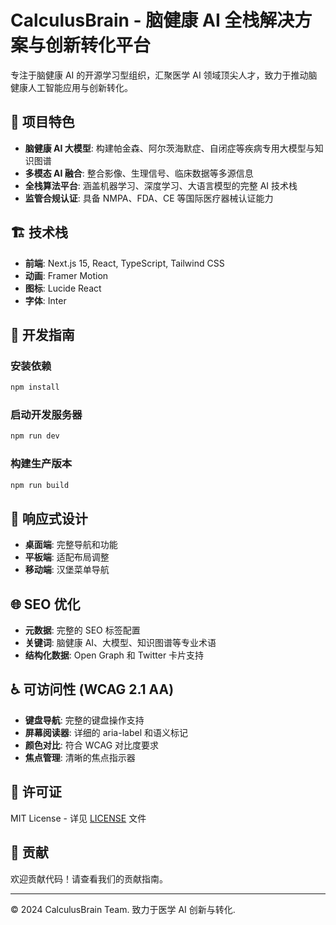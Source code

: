 # CalculusBrain - 脑健康 AI 全栈解决方案与创新转化平台

专注于脑健康 AI 的开源学习型组织，汇聚医学 AI 领域顶尖人才，致力于推动脑健康人工智能应用与创新转化。

## 🎯 项目特色

- **脑健康 AI 大模型**: 构建帕金森、阿尔茨海默症、自闭症等疾病专用大模型与知识图谱
- **多模态 AI 融合**: 整合影像、生理信号、临床数据等多源信息
- **全栈算法平台**: 涵盖机器学习、深度学习、大语言模型的完整 AI 技术栈
- **监管合规认证**: 具备 NMPA、FDA、CE 等国际医疗器械认证能力

## 🏗️ 技术栈

- **前端**: Next.js 15, React, TypeScript, Tailwind CSS
- **动画**: Framer Motion
- **图标**: Lucide React
- **字体**: Inter

## 🚀 开发指南

### 安装依赖

```bash
npm install
```

### 启动开发服务器

```bash
npm run dev
```

### 构建生产版本

```bash
npm run build
```

## 📱 响应式设计

- **桌面端**: 完整导航和功能
- **平板端**: 适配布局调整
- **移动端**: 汉堡菜单导航

## 🌐 SEO 优化

- **元数据**: 完整的 SEO 标签配置
- **关键词**: 脑健康 AI、大模型、知识图谱等专业术语
- **结构化数据**: Open Graph 和 Twitter 卡片支持

## ♿ 可访问性 (WCAG 2.1 AA)

- **键盘导航**: 完整的键盘操作支持
- **屏幕阅读器**: 详细的 aria-label 和语义标记
- **颜色对比**: 符合 WCAG 对比度要求
- **焦点管理**: 清晰的焦点指示器

## 📄 许可证

MIT License - 详见 [LICENSE](LICENSE) 文件

## 🤝 贡献

欢迎贡献代码！请查看我们的贡献指南。

---

© 2024 CalculusBrain Team. 致力于医学 AI 创新与转化.
